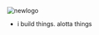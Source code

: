 ![newlogo](https://user-images.githubusercontent.com/48256865/193396320-ca0025d2-0113-43b1-9a64-d4da6aeb965b.png)

- i build things. alotta things

<!---
Milopadma/Milopadma is a ✨ special ✨ repository because its `README.md` (this file) appears on your GitHub profile.
You can click the Preview link to take a look at your changes.
--->

